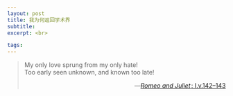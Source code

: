 ```yaml
---
layout: post
title: 我为何返回学术界
subtitle: 
excerpt: <br>

tags: 
---
```


>My only love sprung from my only hate! <br>
>Too early seen unknown, and known too late! 
 > <p align="right">—<a href="https://en.wikisource.org/wiki/Romeo_and_Juliet_(1917)_Yale/Text/Act_I"><em>Romeo and Juliet</em><span style="font-size:0.5em">&nbsp;</span>: I.v.142–143</a>








